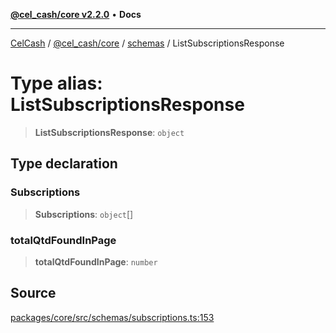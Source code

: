 [**@cel_cash/core v2.2.0**](../../README.md) • **Docs**

***

[CelCash](../../../../packages.md) / [@cel\_cash/core](../../README.md) / [schemas](../README.md) / ListSubscriptionsResponse

# Type alias: ListSubscriptionsResponse

> **ListSubscriptionsResponse**: `object`

## Type declaration

### Subscriptions

> **Subscriptions**: `object`[]

### totalQtdFoundInPage

> **totalQtdFoundInPage**: `number`

## Source

[packages/core/src/schemas/subscriptions.ts:153](https://github.com/Pyxlab/celcash/blob/f7cdc752c29f8a0dcef033e212602412d2050afc/packages/core/src/schemas/subscriptions.ts#L153)
